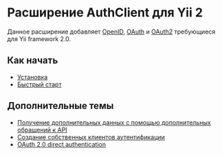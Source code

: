 Расширение AuthClient для Yii 2
===============================

Данное расширение добавляет [OpenID](http://openid.net/), [OAuth](http://oauth.net/) и [OAuth2](http://oauth.net/2/)
требующиеся для Yii framework 2.0.


Как начать
----------

* [Установка](installation.md)
* [Быстрый старт](quick-start.md)

Дополнительные темы
-------------------

* [Получение дополнительных данных с помощью дополнительных обращений к API](usage-api.md)
* [Создание собственных клиентов аутентификации](creating-your-own-auth-clients.md)
* [OAuth 2.0 direct authentication](oauth-direct-authentication.md)